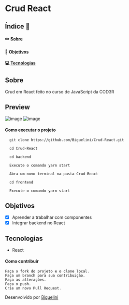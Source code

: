 # Crud React

## Índice :memo:
#### ✏️ [Sobre](https://github.com/Biguelini/Crud-React#sobre)
#### 🚀 [Objetivos](https://github.com/Biguelini/Crud-React#objetivos)
#### 💻	[Tecnologias](https://github.com/Biguelini/Crud-React#tecnologias-1)
## Sobre
Crud em React feito no curso de JavaScript da COD3R
## Preview
![image](https://user-images.githubusercontent.com/68917493/177023673-325dd4fd-7e58-4962-8162-88bd2c0bfd04.png)
![image](https://user-images.githubusercontent.com/68917493/177023678-68bb46ae-29ae-491b-b194-0f699f952ea2.png)

#### Como executar o projeto
```
  git clone https://github.com/Biguelini/Crud-React.git
  
  cd Crud-React
  
  cd backend
  
  Execute o comando yarn start
  
  Abra um novo terminal na pasta Crud-React
  
  cd frontend
  
  Execute o comando yarn start
```

## Objetivos
- [X] Aprender a trabalhar com componentes
- [X] Integrar backend no React 
## Tecnologias
* React
#### Como contribuir 
```
Faça o fork do projeto e o clone local.
Faça um branch para sua contribuição.
Faça as alterações.
Faça o push.
Crie um novo Pull Request.
```
Desenvolvido por [Biguelini](https://github.com/Biguelini)
